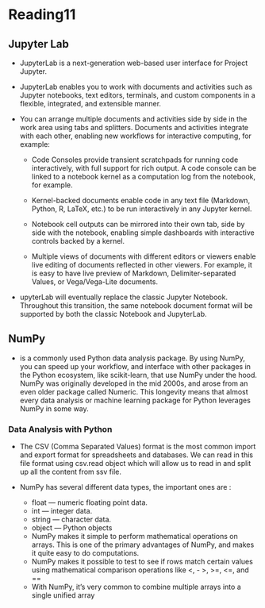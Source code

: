 # Reading11

## Jupyter Lab

- JupyterLab is a next-generation web-based user interface for Project Jupyter.
- JupyterLab enables you to work with documents and activities such as Jupyter notebooks, text editors, terminals, and custom components in a flexible, integrated, and extensible manner.

- You can arrange multiple documents and activities side by side in the work area using tabs and splitters. Documents and activities integrate with each other, enabling new workflows for interactive computing, for example:

  - Code Consoles provide transient scratchpads for running code interactively, with full support for rich output. A code console can be linked to a notebook kernel as a computation log from the notebook, for example.

  - Kernel-backed documents enable code in any text file (Markdown, Python, R, LaTeX, etc.) to be run interactively in any Jupyter kernel.

  - Notebook cell outputs can be mirrored into their own tab, side by side with the notebook, enabling simple dashboards with interactive controls backed by a kernel.

  - Multiple views of documents with different editors or viewers enable live editing of documents reflected in other viewers. For example, it is easy to have live preview of Markdown, Delimiter-separated Values, or Vega/Vega-Lite documents.

- upyterLab will eventually replace the classic Jupyter Notebook. Throughout this transition, the same notebook document format will be supported by both the classic Notebook and JupyterLab.

## NumPy

- is a commonly used Python data analysis package. By using NumPy, you can speed up your workflow, and interface with other packages in the Python ecosystem, like scikit-learn, that use NumPy under the hood. NumPy was originally developed in the mid 2000s, and arose from an even older package called Numeric. This longevity means that almost every data analysis or machine learning package for Python leverages NumPy in some way.

### Data Analysis with Python

- The CSV (Comma Separated Values) format is the most common import and export format for spreadsheets and databases. We can read in this file format using csv.read object which will allow us to read in and split up all the content from ssv file.

- NumPy has several different data types, the important ones are :
  - float — numeric floating point data.
  - int — integer data.
  - string — character data.
  - object — Python objects
  - NumPy makes it simple to perform mathematical operations on arrays. This is one of the primary advantages of NumPy, and makes it quite easy to do computations.
  - NumPy makes it possible to test to see if rows match certain values using mathematical comparison operations like <, - >, >=, <=, and ==
  - With NumPy, it’s very common to combine multiple arrays into a single unified array

